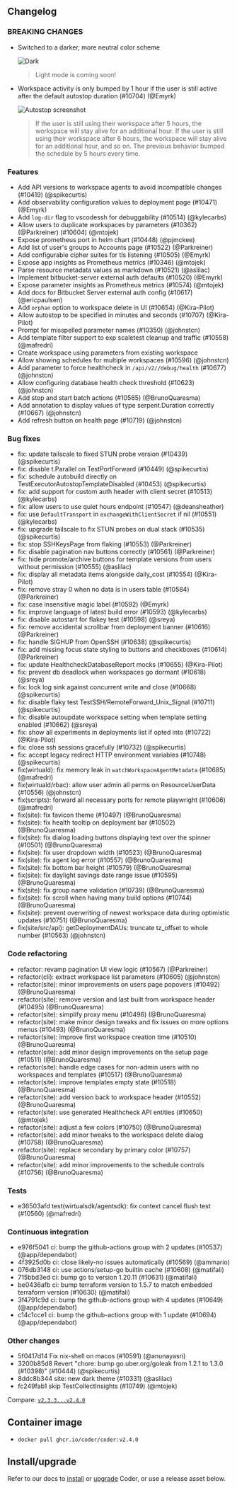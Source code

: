 ## Changelog

### BREAKING CHANGES

- Switched to a darker, more neutral color scheme

  ![Dark](https://user-images.githubusercontent.com/22407953/283922030-f697fcbe-3113-4352-9aa7-f1124c76efc6.png)

  > Light mode is coming soon!

- Workspace activity is only bumped by 1 hour if the user is still active after the default autostop duration (#10704) (@Emyrk)

  ![Autostop screenshot](https://user-images.githubusercontent.com/22407953/283919406-4c00600e-3b68-40ff-8377-34f5c00805c8.png)

  > If the user is still using their workspace after 5 hours, the workspace will stay alive for an additional hour. If the user is still using their workspace after 6 hours, the workspace will stay alive for an additional hour, and so on. The previous behavior bumped the schedule by 5 hours every time.

### Features

- Add API versions to workspace agents to avoid incompatible changes (#10419) (@spikecurtis)
- Add observability configuration values to deployment page (#10471) (@Emyrk)
- Add `log-dir` flag to vscodessh for debuggability (#10514) (@kylecarbs)
- Allow users to duplicate workspaces by parameters (#10362) (@Parkreiner) (#10604) (@mtojek)
- Expose prometheus port in helm chart (#10448) (@pjmckee)
- Add list of user's groups to Accounts page (#10522) (@Parkreiner)
- Add configurable cipher suites for tls listening (#10505) (@Emyrk)
- Expose app insights as Prometheus metrics (#10346) (@mtojek)
- Parse resource metadata values as markdown (#10521) (@aslilac)
- Implement bitbucket-server external auth defaults (#10520) (@Emyrk)
- Expose parameter insights as Prometheus metrics (#10574) (@mtojek)
- Add docs for Bitbucket Server external auth config (#10617) (@ericpaulsen)
- Add `orphan` option to workspace delete in UI (#10654) (@Kira-Pilot)
- Allow autostop to be specified in minutes and seconds (#10707) (@Kira-Pilot)
- Prompt for misspelled parameter names (#10350) (@johnstcn)
- Add template filter support to exp scaletest cleanup and traffic (#10558) (@mafredri)
- Create workspace using parameters from existing workspace
- Allow showing schedules for multiple workspaces (#10596) (@johnstcn)
- Add parameter to force healthcheck in `/api/v2//debug/health` (#10677) (@johnstcn)
- Allow configuring database health check threshold (#10623) (@johnstcn)
- Add stop and start batch actions (#10565) (@BrunoQuaresma)
- Add annotation to display values of type serpent.Duration correctly (#10667) (@johnstcn)
- Add refresh button on health page (#10719) (@johnstcn)

### Bug fixes

- fix: update tailscale to fixed STUN probe version (#10439) (@spikecurtis)
- fix: disable t.Parallel on TestPortForward (#10449) (@spikecurtis)
- fix: schedule autobuild directly on TestExecutorAutostopTemplateDisabled (#10453) (@spikecurtis)
- fix: add support for custom auth header with client secret (#10513) (@kylecarbs)
- fix: allow users to use quiet hours endpoint (#10547) (@deansheather)
- fix: use `DefaultTransport` in `exchangeWithClientSecret` if nil (#10551) (@kylecarbs)
- fix: upgrade tailscale to fix STUN probes on dual stack (#10535) (@spikecurtis)
- fix: stop SSHKeysPage from flaking (#10553) (@Parkreiner)
- fix: disable pagination nav buttons correctly (#10561) (@Parkreiner)
- fix: hide promote/archive buttons for template versions from users without permission (#10555) (@aslilac)
- fix: display all metadata items alongside daily_cost (#10554) (@Kira-Pilot)
- fix: remove stray 0 when no data is in users table (#10584) (@Parkreiner)
- fix: case insensitive magic label (#10592) (@Emyrk)
- fix: improve language of latest build error (#10593) (@kylecarbs)
- fix: disable autostart for flakey test (#10598) (@sreya)
- fix: remove accidental scrollbar from deployment banner (#10616) (@Parkreiner)
- fix: handle SIGHUP from OpenSSH (#10638) (@spikecurtis)
- fix: add missing focus state styling to buttons and checkboxes (#10614) (@Parkreiner)
- fix: update HealthcheckDatabaseReport mocks (#10655) (@Kira-Pilot)
- fix: prevent db deadlock when workspaces go dormant (#10618) (@sreya)
- fix: lock log sink against concurrent write and close (#10668) (@spikecurtis)
- fix: disable flaky test TestSSH/RemoteForward_Unix_Signal (#10711) (@spikecurtis)
- fix: disable autoupdate workspace setting when template setting enabled (#10662) (@sreya)
- fix: show all experiments in deployments list if opted into (#10722) (@Kira-Pilot)
- fix: close ssh sessions gracefully (#10732) (@spikecurtis)
- fix: accept legacy redirect HTTP environment variables (#10748) (@spikecurtis)
- fix(wirtuald): fix memory leak in `watchWorkspaceAgentMetadata` (#10685) (@mafredri)
- fix(wirtuald/rbac): allow user admin all perms on ResourceUserData (#10556) (@johnstcn)
- fix(scripts): forward all necessary ports for remote playwright (#10606) (@mafredri)
- fix(site): fix favicon theme (#10497) (@BrunoQuaresma)
- fix(site): fix health tooltip on deployment bar (#10502) (@BrunoQuaresma)
- fix(site): fix dialog loading buttons displaying text over the spinner (#10501) (@BrunoQuaresma)
- fix(site): fix user dropdown width (#10523) (@BrunoQuaresma)
- fix(site): fix agent log error (#10557) (@BrunoQuaresma)
- fix(site): fix bottom bar height (#10579) (@BrunoQuaresma)
- fix(site): fix daylight savings date range issue (#10595) (@BrunoQuaresma)
- fix(site): fix group name validation (#10739) (@BrunoQuaresma)
- fix(site): fix scroll when having many build options (#10744) (@BrunoQuaresma)
- fix(site): prevent overwriting of newest workspace data during optimistic updates (#10751) (@BrunoQuaresma)
- fix(site/src/api): getDeploymentDAUs: truncate tz_offset to whole number (#10563) (@johnstcn)

### Code refactoring

- refactor: revamp pagination UI view logic (#10567) (@Parkreiner)
- refactor(cli): extract workspace list parameters (#10605) (@johnstcn)
- refactor(site): minor improvements on users page popovers (#10492) (@BrunoQuaresma)
- refactor(site): remove version and last built from workspace header (#10495) (@BrunoQuaresma)
- refactor(site): simplify proxy menu (#10496) (@BrunoQuaresma)
- refactor(site): make minor design tweaks and fix issues on more options menus (#10493) (@BrunoQuaresma)
- refactor(site): improve first workspace creation time (#10510) (@BrunoQuaresma)
- refactor(site): add minor design improvements on the setup page (#10511) (@BrunoQuaresma)
- refactor(site): handle edge cases for non-admin users with no workspaces and templates (#10517) (@BrunoQuaresma)
- refactor(site): improve templates empty state (#10518) (@BrunoQuaresma)
- refactor(site): add version back to workspace header (#10552) (@BrunoQuaresma)
- refactor(site): use generated Healthcheck API entities (#10650) (@mtojek)
- refactor(site): adjust a few colors (#10750) (@BrunoQuaresma)
- refactor(site): add minor tweaks to the workspace delete dialog (#10758) (@BrunoQuaresma)
- refactor(site): replace secondary by primary color (#10757) (@BrunoQuaresma)
- refactor(site): add minor improvements to the schedule controls (#10756) (@BrunoQuaresma)

### Tests

- e36503afd test(wirtualsdk/agentsdk): fix context cancel flush test (#10560) (@mafredri)

### Continuous integration

- e976f5041 ci: bump the github-actions group with 2 updates (#10537) (@app/dependabot)
- 4f3925d0b ci: close likely-no issues automatically (#10569) (@ammario)
- 076db3148 ci: use actions/setup-go builtin cache (#10608) (@matifali)
- 715bbd3ed ci: bump go to version 1.20.11 (#10631) (@matifali)
- be0436afb ci: bump terraform version to 1.5.7 to match embedded terraform version (#10630) (@matifali)
- 3f4791c9d ci: bump the github-actions group with 4 updates (#10649) (@app/dependabot)
- c14c1cce1 ci: bump the github-actions group with 1 update (#10694) (@app/dependabot)

### Other changes

- 5f0417d14 Fix nix-shell on macos (#10591) (@anunayasri)
- 3200b85d8 Revert "chore: bump go.uber.org/goleak from 1.2.1 to 1.3.0 (#10398)" (#10444) (@spikecurtis)
- 8ddc8b344 site: new dark theme (#10331) (@aslilac)
- fc249fab1 skip TestCollectInsights (#10749) (@mtojek)

Compare: [`v2.3.3...v2.4.0`](https://github.com/coder/coder/compare/v2.3.3...v2.4.0)

## Container image

- `docker pull ghcr.io/coder/coder:v2.4.0`

## Install/upgrade

Refer to our docs to [install](https://coder.com/docs/install) or [upgrade](https://coder.com/docs/admin/upgrade) Coder, or use a release asset below.
